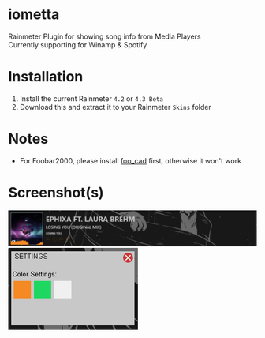 # iometta
Rainmeter Plugin for showing song info from Media Players<br/>
Currently supporting for Winamp & Spotify

# Installation
1. Install the current Rainmeter ```4.2``` or ```4.3 Beta```
2. Download this and extract it to your Rainmeter ```Skins``` folder

# Notes
* For Foobar2000, please install [foo_cad](http://www.dropwizard.io/1.0.2/docs/) first, otherwise it won't work

# Screenshot(s)
![iometta](https://github.com/aircatcher/iometta/blob/master/screenshots/main.png)
![Settings](https://github.com/aircatcher/iometta/blob/master/screenshots/settings.png)